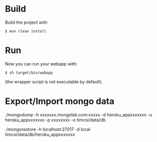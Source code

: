 # Build

Build the project with

    $ mvn clean install

# Run

Now you can run your webapp with:

    $ sh target/bin/webapp

(the wrapper script is not executable by default).

# Export/Import mongo data

./mongodump -h xxxxxxx.mongolab.com:xxxxx -d heroku_appxxxxxxx -u heroku_appxxxxxxx -p xxxxxxxx -o timcsi/data/db

./mongorestore -h localhost:27017 -d local timcsi/data/db/heroku_appxxxxxxx